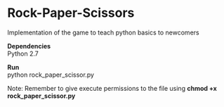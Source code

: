 # Rock-Paper-Scissors
Implementation of the game to teach python basics to newcomers

**Dependencies**  
  Python 2.7
  
**Run**  
  python rock_paper_scissor.py
  
  Note: Remember to give execute permissions to the file using **chmod +x rock_paper_scissor.py**
